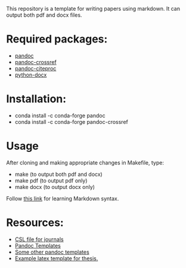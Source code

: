 This repository is a template for writing papers using markdown. It can output both pdf and docx files. 

# Required packages:
- [pandoc](https://pandoc.org/)
- [pandoc-crossref](https://lierdakil.github.io/pandoc-crossref/) 
- [pandoc-citeproc](https://github.com/jgm/pandoc-citeproc) 
- [python-docx](https://github.com/python-openxml/python-docx) 

# Installation:
- conda install -c conda-forge pandoc
- conda install -c conda-forge pandoc-crossref

# Usage

After cloning and making appropriate changes in Makefile, type:
- make (to output both pdf and docx)
- make pdf (to output pdf only)
- make docx (to output docx only)

Follow [this link](https://guides.github.com/features/mastering-markdown/) for learning Markdown syntax.

# Resources:

- [CSL file for journals](https://github.com/citation-style-language/styles)
- [Pandoc Templates](https://github.com/jgm/pandoc-templates/blob/master/default.latex)
- [Some other pandoc templates](https://github.com/kjhealy/pandoc-templates)
- [Example latex template for thesis.](https://github.com/Wandmalfarbe/pandoc-latex-template)

